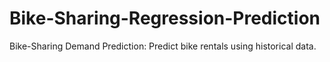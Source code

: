 # Bike-Sharing-Regression-Prediction
Bike-Sharing Demand Prediction: Predict bike rentals using historical data.
